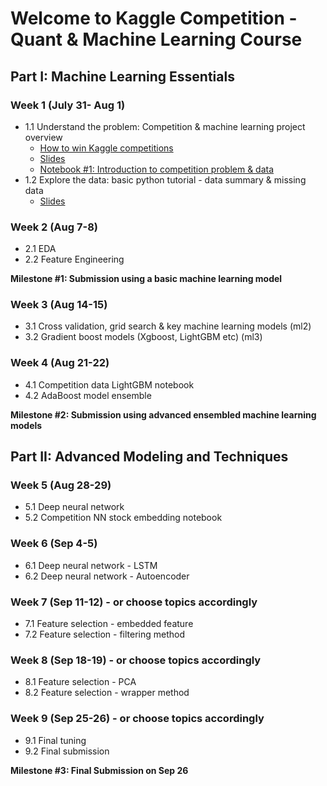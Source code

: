# Welcome to Kaggle Competition - Quant & Machine Learning Course


## Part I: Machine Learning Essentials

### Week 1 (July 31- Aug 1)
- 1.1 Understand the problem: Competition & machine learning project overview
	- [How to win Kaggle competitions](https://docs.google.com/document/d/14KDMW_o1yflcZd4E0PSlKxzI68zdHG20Qz6X5wmkgSA/edit?usp=sharing)
	- [Slides](https://docs.google.com/presentation/d/1cYZACKaB7e2vRZAv8Oe1GcVy6U_xBeOoeptJsl3KZtI/edit?usp=sharing)
	- [Notebook #1: Introduction to competition problem & data](https://www.kaggle.com/jiashenliu/introduction-to-financial-concepts-and-data)
- 1.2 Explore the data: basic python tutorial - data summary & missing data
	- [Slides](https://docs.google.com/presentation/d/1Dwzv1t2ZEr7j9I6jOQPxMv0hqFkb91VhaRGmIkUAb-Q/edit?usp=sharing)
### Week 2 (Aug 7-8)
- 2.1 EDA
- 2.2 Feature Engineering

**Milestone #1: Submission using a basic machine learning model**

### Week 3 (Aug 14-15)
- 3.1 Cross validation, grid search & key machine learning models (ml2)
- 3.2 Gradient boost models (Xgboost, LightGBM etc) (ml3)
### Week 4 (Aug 21-22)
- 4.1 Competition data LightGBM notebook
- 4.2 AdaBoost model ensemble

**Milestone #2: Submission using advanced ensembled machine learning models**


## Part II: Advanced Modeling and Techniques

### Week 5 (Aug 28-29)
- 5.1 Deep neural network
- 5.2 Competition NN stock embedding notebook
### Week 6 (Sep 4-5)
- 6.1 Deep neural network - LSTM
- 6.2 Deep neural network - Autoencoder
### Week 7 (Sep 11-12) - or choose topics accordingly 
- 7.1 Feature selection - embedded feature
- 7.2 Feature selection - filtering method
### Week 8 (Sep 18-19) - or choose topics accordingly
- 8.1 Feature selection - PCA
- 8.2 Feature selection - wrapper method
### Week 9 (Sep 25-26) - or choose topics accordingly
- 9.1 Final tuning
- 9.2 Final submission

**Milestone #3: Final Submission on Sep 26**
